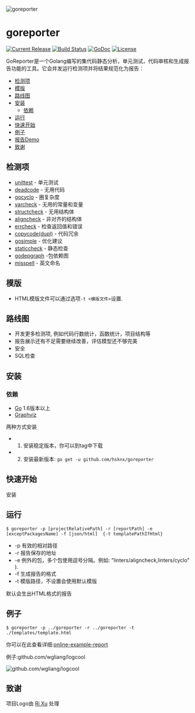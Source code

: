 ![goreporter](../logo.png)

# goreporter

[![Current Release](https://img.shields.io/github/release/wgliang/goreporter.svg)](https://github.com/hsknx/goreporter/releases/latest)
[![Build Status](https://travis-ci.org/wgliang/goreporter.svg?branch=master)](https://travis-ci.org/wgliang/goreporter)
[![GoDoc](https://godoc.org/github.com/hsknx/goreporter?status.svg)](https://godoc.org/github.com/hsknx/goreporter)
[![License](https://img.shields.io/badge/LICENSE-Apache2.0-ff69b4.svg)](http://www.apache.org/licenses/LICENSE-2.0.html)

GoReporter是一个Golang编写的集代码静态分析，单元测试，代码审核和生成报告功能的工具。它会并发运行检测项并将结果规范化为报告：

<!-- MarkdownTOC -->

- [检测项](#检测项)
- [模版](#模版)
- [路线图](#路线图)
- [安装](#安装)
	- [依赖](#依赖)
- [运行](#运行)
- [快速开始](#快速开始)
- [例子](#例子)
- [报告Demo](#报告Demo)
- [致谢](#致谢)

<!-- /MarkdownTOC -->

## 检测项

- [unittest](https://github.com/hsknx/goreporter/tree/master/linters/unittest) - 单元测试
- [deadcode](https://github.com/tsenart/deadcode) - 无用代码
- [gocyclo](https://github.com/alecthomas/gocyclo) - 圈复杂度
- [varcheck](https://github.com/opennota/check) - 无用的常量和变量
- [structcheck](https://github.com/opennota/check) - 无用结构体
- [aligncheck](https://github.com/opennota/check) - 非对齐的结构体
- [errcheck](https://github.com/kisielk/errcheck) - 检查返回值和错误
- [copycode(dupl)](https://github.com/mibk/dupl) - 代码冗余
- [gosimple](https://github.com/dominikh/go-tools/tree/master/cmd/gosimple) - 优化建议
- [staticcheck](https://github.com/dominikh/go-tools/tree/master/cmd/staticcheck) - 静态检查
- [godepgraph](https://github.com/kisielk/godepgraph) -包依赖图
- [misspell](https://github.com/client9/misspell) - 英文命名

## 模版

- HTML模版文件可以通过选项`-t <模版文件>`设置.

## 路线图

- 开发更多检测项, 例如代码行数统计，函数统计，项目结构等
- 报告展示还有不足需要继续改善，评估模型还不够完美
- 安全
- SQL检查

## 安装

### 依赖

- [Go](https://golang.org/dl/) 1.6版本以上
- [Graphviz](http://www.graphviz.org/Download..php)

两种方式安装

- 1. 安装稳定版本，你可以到tag中下载

- 2. 安装最新版本: `go get -u github.com/hsknx/goreporter`

## 快速开始

安装

## 运行

```
$ goreporter -p [projectRelativePath] -r [reportPath] -e [exceptPackagesName] -f [json/html]  {-t templatePathIfHtml}
```

- -p 有效的相对路径
- -r 报告保存的地址
- -e 例外的包，多个包使用逗号分隔。例如: "linters/aligncheck,linters/cyclo" ).
- -f 生成报告的格式
- -t 模版路径，不设置会使用默认模版

默认会生出HTML格式的报告

## 例子

```
$ goreporter -p ../goreporter -r ../goreporter -t ./templates/template.html
```
你可以在此查看详细:[online-example-report](http://fiisio.me/pages/goreporter-report.html)

例子:github.com/wgliang/logcool

![github.com/wgliang/logcool](./github-com-wgliang-goreporter-logcool.png)

## 致谢

项目Logo由 [Ri Xu](https://github.com/xuri) 处理
